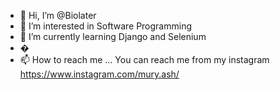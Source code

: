 - 👋 Hi, I’m @Biolater
- 👀 I’m interested in Software Programming
- 🌱 I’m currently learning Django and Selenium
- �
- 📫 How to reach me ... You can reach me from my instagram https://www.instagram.com/mury.ash/

<!---
Biolater/Biolater is a ✨ special ✨ repository because its `README.md` (this file) appears on your GitHub profile.
You can click the Preview link to take a look at your changes.
--->

